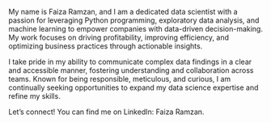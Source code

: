 My name is Faiza Ramzan, and I am a dedicated data scientist with a passion for leveraging Python programming, exploratory data analysis, and machine learning to empower companies with data-driven decision-making. My work focuses on driving profitability, improving efficiency, and optimizing business practices through actionable insights.

I take pride in my ability to communicate complex data findings in a clear and accessible manner, fostering understanding and collaboration across teams. Known for being responsible, meticulous, and curious, I am continually seeking opportunities to expand my data science expertise and refine my skills.

Let’s connect! You can find me on LinkedIn: Faiza Ramzan.
